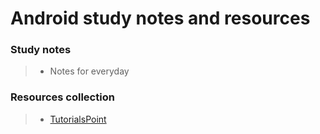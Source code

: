 Android study notes and resources
===================

### <i class="icon-pencil"></i> Study notes

> - Notes for everyday

### <i class="icon-file"></i> Resources collection

> - [TutorialsPoint](https://stackedit.io/editor)
